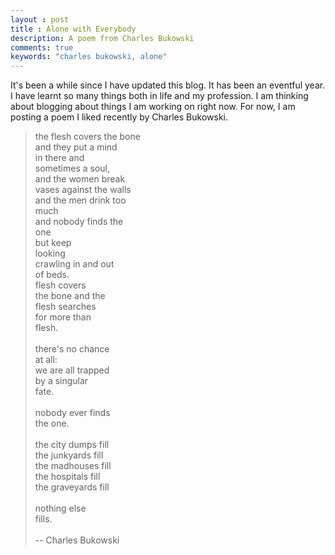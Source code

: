 ```yaml
---
layout : post
title : Alone with Everybody
description: A poem from Charles Bukowski
comments: true
keywords: "charles bukowski, alone"
---
```


It's been a while since I have updated this blog. It has been an eventful year. I have learnt so many things both in life and my profession. I am thinking about blogging about things I am working on right now. For now, I am posting a poem I liked recently by Charles Bukowski.

>the flesh covers the bone<br/>
>and they put a mind<br/>
>in there and<br/>
>sometimes a soul,<br/>
>and the women break<br/>
>vases against the walls<br/>
>and the men drink too<br/>
>much<br/>
>and nobody finds the<br/>
>one<br/>
>but keep<br/>
>looking<br/>
>crawling in and out<br/>
>of beds.<br/>
>flesh covers<br/>
>the bone and the<br/>
>flesh searches<br/>
>for more than<br/>
>flesh.<br/>
><br/>
>there's no chance<br/>
>at all:<br/>
>we are all trapped<br/>
>by a singular<br/>
>fate.<br/>
><br/>
>nobody ever finds<br/>
>the one.<br/>
><br/>
>the city dumps fill<br/>
>the junkyards fill<br/>
>the madhouses fill<br/>
>the hospitals fill<br/>
>the graveyards fill<br/>
><br/>
>nothing else<br/>
>fills.<br/>
><br/>
>-- Charles Bukowski<br/>
